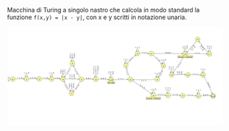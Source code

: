 Macchina di Turing a singolo nastro che calcola in modo standard la funzione `f(x,y) = |x - y|`, con x e y scritti in notazione unaria.

![sottrazione_unaria](../../../img/sottrazione_unaria.jpg)
